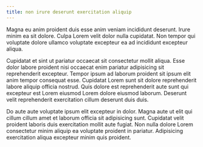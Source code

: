 ```yaml
---
title: non irure deserunt exercitation aliquip
---
```


Magna eu anim proident duis esse anim veniam incididunt deserunt. Irure minim ea sit dolore. Culpa Lorem velit dolor nulla cupidatat. Non tempor qui voluptate dolore ullamco voluptate excepteur ea ad incididunt excepteur aliqua.

Cupidatat et sint ut pariatur occaecat sit consectetur mollit aliqua. Esse dolor labore proident nisi occaecat enim pariatur adipisicing sit reprehenderit excepteur. Tempor ipsum ad laborum proident sit ipsum elit anim tempor consequat esse. Cupidatat Lorem sunt sit dolore reprehenderit labore aliquip officia nostrud. Quis dolore est reprehenderit aute sunt qui excepteur est Lorem eiusmod Lorem dolore eiusmod laborum. Deserunt velit reprehenderit exercitation cillum deserunt duis duis.

Do aute aute voluptate ipsum elit excepteur in dolor. Magna aute ut elit qui cillum cillum amet et laborum officia sit adipisicing sunt. Cupidatat velit proident laboris duis exercitation mollit aute fugiat. Non nulla dolore Lorem consectetur minim aliquip ea voluptate proident in pariatur. Adipisicing exercitation aliqua excepteur minim quis proident.